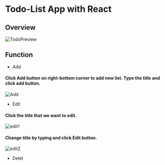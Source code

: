 # Todo-List App with React
## Overview

![TodoPreview](https://user-images.githubusercontent.com/8447473/93746183-cf100580-fc48-11ea-8817-0167b7f34b09.gif)


## Function

- Add 

#### Click Add button on right-bottom corner to add new list. Type the title and click add button.
![Add](https://user-images.githubusercontent.com/8447473/93747177-6f1a5e80-fc4a-11ea-8f46-8f4f127770a0.jpg)


- Edit 

#### Click the title that we want to edit. 
![edit1](https://user-images.githubusercontent.com/8447473/93747914-84dc5380-fc4b-11ea-9bb1-716e3537a5c3.jpg)



#### Change title by typing and click Edit button.
![edit2](https://user-images.githubusercontent.com/8447473/93747920-873ead80-fc4b-11ea-9875-8030be210125.jpg)


- Delet
 
